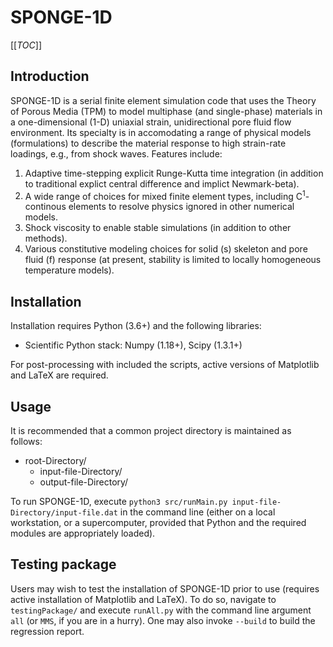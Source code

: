 # SPONGE-1D

[[_TOC_]]

## Introduction

SPONGE-1D is a serial finite element simulation code that uses the Theory of Porous Media (TPM) to model multiphase (and single-phase) materials in a one-dimensional (1-D) uniaxial strain, unidirectional pore fluid flow environment. Its specialty is in accomodating a range of physical models (formulations) to describe the material response to high strain-rate loadings, e.g., from shock waves. Features include:

1. Adaptive time-stepping explicit Runge-Kutta time integration (in addition to traditional explict central difference and implict Newmark-beta).
2. A wide range of choices for mixed finite element types, including C<sup>1</sup>-continous elements to resolve physics ignored in other numerical models.
3. Shock viscosity to enable stable simulations (in addition to other methods).
4. Various constitutive modeling choices for solid (s) skeleton and pore fluid (f) response (at present, stability is limited to locally homogeneous temperature models).

## Installation

Installation requires Python (3.6+) and the following libraries:
* Scientific Python stack: Numpy (1.18+), Scipy (1.3.1+)

For post-processing with included the scripts, active versions of Matplotlib and LaTeX are required.

## Usage

It is recommended that a common project directory is maintained as follows:
* root-Directory/
  * input-file-Directory/
  * output-file-Directory/

To run SPONGE-1D, execute
`python3 src/runMain.py input-file-Directory/input-file.dat`
in the command line (either on a local workstation, or a supercomputer, provided that Python and the required modules are appropriately loaded).

## Testing package

Users may wish to test the installation of SPONGE-1D prior to use (requires active installation of Matplotlib and LaTeX). To do so, navigate to `testingPackage/` and execute `runAll.py` with the command line argument `all` (or `MMS`, if you are in a hurry). One may also invoke `--build` to build the regression report.

